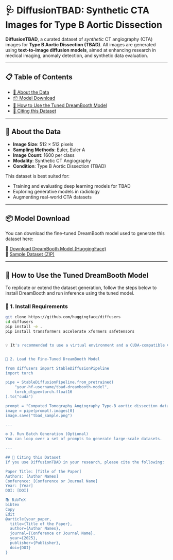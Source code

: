 # 🩺 DiffusionTBAD: Synthetic CTA Images for Type B Aortic Dissection

**DiffusionTBAD**, a curated dataset of *synthetic* CT angiography (CTA) images for **Type B Aortic Dissection (TBAD)**. All images are generated using **text-to-image diffusion models**, aimed at enhancing research in medical imaging, anomaly detection, and synthetic data evaluation.

---

## 📋 Table of Contents

- [🧠 About the Data](#-about-the-data)
- [📦 Model Download](#-model-download)
- [🚀 How to Use the Tuned DreamBooth Model](#-how-to-use-the-tuned-dreambooth-model)
- [📌 Citing this Dataset](#-citing-this-dataset)

---

## 🧠 About the Data

- **Image Size**: 512 × 512 pixels  
- **Sampling Methods**: Euler, Euler A  
- **Image Count**: 1600 per class  
- **Modality**: Synthetic CT Angiography  
- **Condition**: Type B Aortic Dissection (TBAD)

This dataset is best suited for:
- Training and evaluating deep learning models for TBAD
- Exploring generative models in radiology
- Augmenting real-world CTA datasets

---

## 📦 Model Download

You can download the fine-tuned DreamBooth model used to generate this dataset here:

🔗 [Download DreamBooth Model (HuggingFace)](https://huggingface.co/your-model-link)  
🔗 [Sample Dataset (ZIP)](https://yourwebsite.com/download/diffusion_tbad_sample.zip)

---

## 🚀 How to Use the Tuned DreamBooth Model

To replicate or extend the dataset generation, follow the steps below to install DreamBooth and run inference using the tuned model.

### 🔧 1. Install Requirements

```bash
git clone https://github.com/huggingface/diffusers
cd diffusers
pip install -e .
pip install transformers accelerate xformers safetensors


💡 It's recommended to use a virtual environment and a CUDA-compatible GPU for faster inference.


🧪 2. Load the Fine-Tuned DreamBooth Model

from diffusers import StableDiffusionPipeline
import torch

pipe = StableDiffusionPipeline.from_pretrained(
    "your-hf-username/tbad-dreambooth-model",
    torch_dtype=torch.float16
).to("cuda")

prompt = "Computed Tomography Angiography Type-B aortic dissection data with true Lumen"
image = pipe(prompt).images[0]
image.save("tbad_sample.png")

---

⚙️ 3. Run Batch Generation (Optional)
You can loop over a set of prompts to generate large-scale datasets.

---

## 📌 Citing this Dataset
If you use DiffusionTBAD in your research, please cite the following:

Paper Title: [Title of the Paper]
Authors: [Author Names]
Conference: [Conference or Journal Name]
Year: [Year]
DOI: [DOI]

📚 BibTeX
bibtex
Copy
Edit
@article{your_paper,
  title={Title of the Paper},
  author={Author Names},
  journal={Conference or Journal Name},
  year={2025},
  publisher={Publisher},
  doi={DOI}
}


